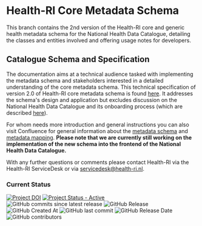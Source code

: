 # Health-RI Core Metadata Schema
This branch contains the 2nd version of the Health-RI core and generic health metadata schema for the National Health Data Catalogue, detailing the classes and entities involved and offering usage notes for developers.

##  Catalogue Schema and Specification
The documentation aims at a technical audience tasked with implementing the metadata schema and stakeholders interested in a detailed understanding of the core metadata schema. This technical specification of version 2.0 of Health-RI core metadata schema is found [here](https://reiniergr.github.io/metadata-vocabulary/). It addresses the schema's design and application but excludes discussion on the National Health Data Catalogue and its onboarding process (which are described [here](https://health-ri.atlassian.net/wiki/spaces/FSD/pages/279150593/Metadata+onboarding+on+the+National+Catalogue)). 

For whom needs more introduction and general instructions you can also visit Confluence for general information about the [metadata schema](https://health-ri.atlassian.net/wiki/spaces/FSD/pages/279281676/4A+Metadata+mapping) and [metadata mapping](https://health-ri.atlassian.net/wiki/spaces/FSD/pages/290291734/Mapping+tutorial). **Please note that we are currently still working on the implementation of the new schema into the frontend of the National Health Data Catalogue.**

With any further questions or comments please contact Health-RI via the Health-RI ServiceDesk or via servicedesk@health-ri.nl.

### Current Status
[![Project DOI](https://zenodo.org/badge/DOI/10.5281/zenodo.15395604.svg)](https://doi.org/10.5281/zenodo.15395604)
[![Project Status - Active](https://www.repostatus.org/badges/latest/active.svg)](https://www.repostatus.org/#active)
![GitHub commits since latest release](https://img.shields.io/github/commits-since/Health-RI/health-ri-metadata/latest)
![GitHub Release](https://img.shields.io/github/v/release/Health-RI/health-ri-metadata)
![GitHub Created At](https://img.shields.io/github/created-at/Health-RI/health-ri-metadata)
![GitHub last commit](https://img.shields.io/github/last-commit/Health-RI/health-ri-metadata)
![GitHub Release Date](https://img.shields.io/github/release-date/Health-RI/health-ri-metadata)
![GitHub contributors](https://img.shields.io/github/contributors/Health-RI/health-ri-metadata)



  



